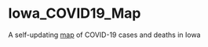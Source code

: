 # Iowa_COVID19_Map
A self-updating [map](https://ui-libraries.github.io/Iowa_COVID19_Map/) of COVID-19 cases and deaths in Iowa

